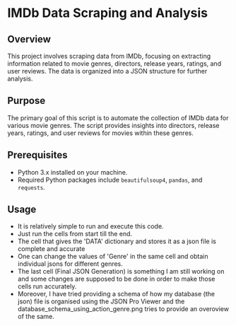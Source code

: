 # IMDb Data Scraping and Analysis

## Overview

This project involves scraping data from IMDb, focusing on extracting information related to movie genres, directors, release years, ratings, and user reviews. The data is organized into a JSON structure for further analysis.

## Purpose

The primary goal of this script is to automate the collection of IMDb data for various movie genres. The script provides insights into directors, release years, ratings, and user reviews for movies within these genres.

## Prerequisites

- Python 3.x installed on your machine.
- Required Python packages include `beautifulsoup4`, `pandas`, and `requests`.

## Usage

- It is relatively simple to run and execute this code.
- Just run the cells from start till the end.
- The cell that gives the 'DATA' dictionary and stores it as a json file is complete and accurate
- One can change the values of 'Genre' in the same cell and obtain individual jsons for different genres.
- The last cell (Final JSON Generation) is something I am still working on and some changes are supposed to be done in order to make those cells run accurately.
- Moreover, I have tried providing a schema of how my database (the json) file is organised using the JSON Pro Viewer and the database_schema_using_action_genre.png tries to provide an overoview of the same.
